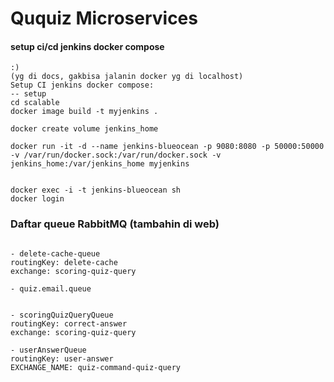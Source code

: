 # Ququiz Microservices

#### setup ci/cd jenkins docker compose 
```
:)
(yg di docs, gakbisa jalanin docker yg di localhost)
Setup CI jenkins docker compose:
-- setup
cd scalable
docker image build -t myjenkins .

docker create volume jenkins_home

docker run -it -d --name jenkins-blueocean -p 9080:8080 -p 50000:50000 -v /var/run/docker.sock:/var/run/docker.sock -v jenkins_home:/var/jenkins_home myjenkins


docker exec -i -t jenkins-blueocean sh
docker login 
```

### Daftar queue RabbitMQ (tambahin di web)

```

- delete-cache-queue
routingKey: delete-cache
exchange: scoring-quiz-query

- quiz.email.queue


- scoringQuizQueryQueue
routingKey: correct-answer
exchange: scoring-quiz-query

- userAnswerQueue
routingKey: user-answer
EXCHANGE_NAME: quiz-command-quiz-query

```

